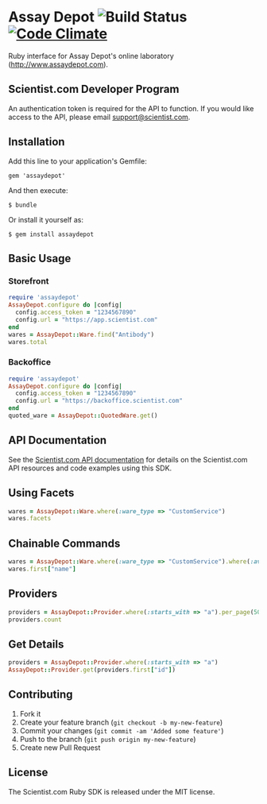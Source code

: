 # Assay Depot ![Build Status](https://secure.travis-ci.org/assaydepot/assaydepot-rb.png) [![Code Climate](https://codeclimate.com/badge.png)](https://codeclimate.com/github/assaydepot/assaydepot-rb)

Ruby interface for Assay Depot's online laboratory (http://www.assaydepot.com).

## Scientist.com Developer Program

An authentication token is required for the API to function. If you would like access to the API, please email support@scientist.com.

## Installation

Add this line to your application's Gemfile:

    gem 'assaydepot'

And then execute:

    $ bundle

Or install it yourself as:

    $ gem install assaydepot

## Basic Usage

### Storefront

```ruby
require 'assaydepot'
AssayDepot.configure do |config|
  config.access_token = "1234567890"
  config.url = "https://app.scientist.com"
end
wares = AssayDepot::Ware.find("Antibody")
wares.total
```

### Backoffice

```ruby
require 'assaydepot'
AssayDepot.configure do |config|
  config.access_token = "1234567890"
  config.url = "https://backoffice.scientist.com"
end
quoted_ware = AssayDepot::QuotedWare.get()
```

## API Documentation
See the [Scientist.com API documentation](https://assaydepot.github.io/scientist_api_docs/#introduction) for details on the Scientist.com API resources and code examples using this SDK.

## Using Facets

```ruby
wares = AssayDepot::Ware.where(:ware_type => "CustomService")
wares.facets
```

## Chainable Commands

```ruby
wares = AssayDepot::Ware.where(:ware_type => "CustomService").where(:available_provider_names => "Assay Depot").page(2)
wares.first["name"]
```

## Providers

```ruby
providers = AssayDepot::Provider.where(:starts_with => "a").per_page(50)
providers.count
```

## Get Details
```ruby
providers = AssayDepot::Provider.where(:starts_with => "a")
AssayDepot::Provider.get(providers.first["id"])
```

## Contributing

1. Fork it
2. Create your feature branch (`git checkout -b my-new-feature`)
3. Commit your changes (`git commit -am 'Added some feature'`)
4. Push to the branch (`git push origin my-new-feature`)
5. Create new Pull Request

## License

The Scientist.com Ruby SDK is released under the MIT license.
